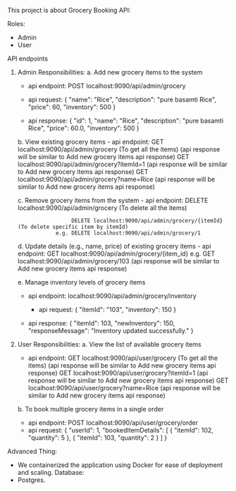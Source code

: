 This project is about Grocery Booking API:

Roles:
- Admin
- User

API endpoints
1. Admin Responsibilities:
   a. Add new grocery items to the system
   - api endpoint: POST localhost:9090/api/admin/grocery
   - api request:
     {
    "name": "Rice",
    "description": "pure basamti Rice",
    "price": 60,
    "inventory": 500
     }
	 
   - api response:
     {
    "id": 1,
    "name": "Rice",
    "description": "pure basamti Rice",
    "price": 60.0,
    "inventory": 500
    }
	
   b. View existing grocery items
         - api endpoint: GET localhost:9090/api/admin/grocery (To get all the items) (api response will be similar to Add new grocery items api response)
                GET localhost:9090/api/admin/grocery?itemId=1 (api response will be similar to Add new grocery items api response)
                GET localhost:9090/api/admin/grocery?name=Rice (api response will be similar to Add new grocery items api response)
            
   c. Remove grocery items from the system
        - api endpoint: DELETE localhost:9090/api/admin/grocery (To delete all the items)
		
		                DELETE localhost:9090/api/admin/grocery/{itemId}  (To delete specific item by itemId)
				   e.g. DELETE localhost:9090/api/admin/grocery/1
		
   d. Update details (e.g., name, price) of existing grocery items
         - api endpoint: GET localhost:9090/api/admin/grocery/{item_id}
               e.g. GET localhost:9090/api/admin/grocery/103 (api response will be similar to Add new grocery items api response)
   
   e. Manage inventory levels of grocery items 
      - api endpoint: localhost:9090/api/admin/grocery/inventory
	    - api request:
	    {
       "itemId": "103",
       "inventory": 150
      }
	  
	  - api response:
	    {
       "itemId": 103,
       "newInventory": 150,
       "responseMessage": "Inventory updated successfully."
      }
     
2. User Responsibilities:
   a. View the list of available grocery items
      - api endpoint: GET localhost:9090/api/user/grocery (To get all the items) (api response will be similar to Add new grocery items api response)
                GET localhost:9090/api/user/grocery?itemId=1 (api response will be similar to Add new grocery items api response)
                GET localhost:9090/api/user/grocery?name=Rice (api response will be similar to Add new grocery items api response) 
      
   b. To book multiple grocery items in a single order
      - api endpoint: POST localhost:9090/api/user/grocery/order
	  - api request:
	  {
        "userId": 1,
        "bookedItemDetails": 
	    [
         {
          "itemId": 102,
          "quantity": 5
         },
         {
         "itemId": 103,
         "quantity": 2
         }
        ]
      }  
	   
Advanced Thing:
- We containerized the application using Docker for ease of deployment and scaling.
Database:
- Postgres.
